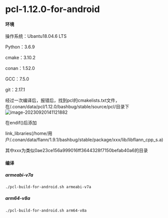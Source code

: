 # pcl-1.12.0-for-android

#### 环境

操作系统：Ubantu18.04.6 LTS

Python：3.6.9

cmake：3.10.2

conan：1.52.0

GCC：7.5.0

git：2.17.1



经过一次编译后，报错后，找到pcl的cmakelists.txt文件，在/.conan/data/pcl/1.12.0/bashbug/stable/source/pcl/目录下![image-20230920141121882](C:\Users\彭李想\AppData\Roaming\Typora\typora-user-images\image-20230920141121882.png)

在endif()后添加

link_libraries(/home/用户/.conan/data/flann/1.9.1/bashbug/stable/package/xxx/lib/libflann_cpp_s.a)

其中xxx为类似0ae23ce156a999016ff3644328f7150befab40a6的目录

#### 编译

##### armeabi-v7a

```bash
./pcl-build-for-android.sh armeabi-v7a
```

##### arm64-v8a

```bash
./pcl-build-for-android.sh arm64-v8a
```
